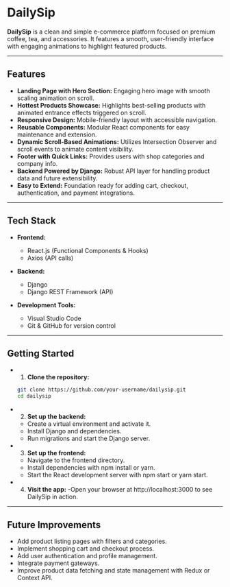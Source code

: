 # DailySip

**DailySip** is a clean and simple e-commerce platform focused on premium coffee, tea, and accessories. It features a smooth, user-friendly interface with engaging animations to highlight featured products.

---

## Features

- **Landing Page with Hero Section:** Engaging hero image with smooth scaling animation on scroll.
- **Hottest Products Showcase:** Highlights best-selling products with animated entrance effects triggered on scroll.
- **Responsive Design:** Mobile-friendly layout with accessible navigation.
- **Reusable Components:** Modular React components for easy maintenance and extension.
- **Dynamic Scroll-Based Animations:** Utilizes Intersection Observer and scroll events to animate content visibility.
- **Footer with Quick Links:** Provides users with shop categories and company info.
- **Backend Powered by Django:** Robust API layer for handling product data and future extensibility.
- **Easy to Extend:** Foundation ready for adding cart, checkout, authentication, and payment integrations.

---

## Tech Stack

- **Frontend:**  
  - React.js (Functional Components & Hooks)   
  - Axios (API calls)  

- **Backend:**  
  - Django  
  - Django REST Framework (API)  

- **Development Tools:**  
  - Visual Studio Code  
  - Git & GitHub for version control  

---

## Getting Started

- 1. **Clone the repository:**  
   ```bash
   git clone https://github.com/your-username/dailysip.git
   cd dailysip
- 2. **Set up the backend:**
  - Create a virtual environment and activate it.
  - Install Django and dependencies.
  - Run migrations and start the Django server.

- 3. **Set up the frontend:**
  - Navigate to the frontend directory.
  - Install dependencies with npm install or yarn.
  - Start the React development server with npm start or yarn start.

- 4. **Visit the app:**
  -Open your browser at http://localhost:3000 to see DailySip in action.

---

## Future Improvements
- Add product listing pages with filters and categories.
- Implement shopping cart and checkout process.
- Add user authentication and profile management.
- Integrate payment gateways.
- Improve product data fetching and state management with Redux or Context API.
